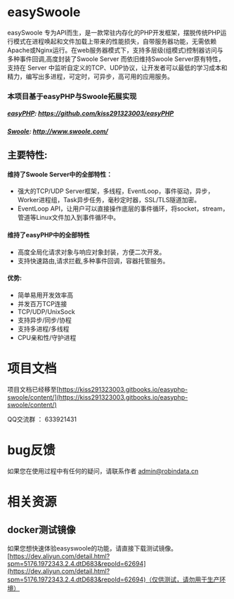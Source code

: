 # easySwoole
easySwoole 专为API而生，是一款常驻内存化的PHP开发框架，摆脱传统PHP运行模式在进程唤起和文件加载上带来的性能损失，自带服务器功能，无需依赖Apache或Nginx运行。在web服务器模式下，支持多层级(组模式)控制器访问与多种事件回调,高度封装了Swoole Server 而依旧维持Swoole Server原有特性，支持在 Server 中监听自定义的TCP、UDP协议，让开发者可以最低的学习成本和精力，编写出多进程，可定时，可异步，高可用的应用服务。

### 本项目基于easyPHP与Swoole拓展实现

##### [easyPHP](https://github.com/kiss291323003/easyPHP): https://github.com/kiss291323003/easyPHP
##### [Swoole](http://www.swoole.com/): http://www.swoole.com/


## 主要特性:

#### 维持了Swoole Server中的全部特性：

 - 强大的TCP/UDP Server框架，多线程，EventLoop，事件驱动，异步，Worker进程组，Task异步任务，毫秒定时器，SSL/TLS隧道加密。
 - EventLoop API，让用户可以直接操作底层的事件循环，将socket，stream，管道等Linux文件加入到事件循环中。
#### 维持了easyPHP中的全部特性
 - 高度全局化请求对象与响应对象封装，方便二次开发。
 - 支持快速路由,请求拦截,多种事件回调，容器托管服务。   
 
#### 优势:

   - 简单易用开发效率高
   - 并发百万TCP连接
   - TCP/UDP/UnixSock
   - 支持异步/同步/协程
   - 支持多进程/多线程
   - CPU亲和性/守护进程

# 项目文档

项目文档已经移至[https://kiss291323003.gitbooks.io/easyphp-swoole/content/](https://kiss291323003.gitbooks.io/easyphp-swoole/content/)

QQ交流群 ： 633921431
 
# bug反馈

 如果您在使用过程中有任何的疑问，请联系作者 admin@robindata.cn

# 相关资源
## docker测试镜像
  如果您想快速体验easyswoole的功能，请直接下载测试镜像。
  [https://dev.aliyun.com/detail.html?spm=5176.1972343.2.4.dtD683&repoId=62694](https://dev.aliyun.com/detail.html?spm=5176.1972343.2.4.dtD683&repoId=62694)（仅供测试，请勿用于生产环境）